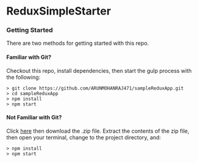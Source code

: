 # ReduxSimpleStarter

### Getting Started

There are two methods for getting started with this repo.

#### Familiar with Git?
Checkout this repo, install dependencies, then start the gulp process with the following:

```
> git clone https://github.com/ARUNMOHANRAJ471/sampleReduxApp.git
> cd sampleReduxApp
> npm install
> npm start
```

#### Not Familiar with Git?
Click [here](https://github.com/ARUNMOHANRAJ471/sampleReduxApp/releases) then download the .zip file.  Extract the contents of the zip file, then open your terminal, change to the project directory, and:

```
> npm install
> npm start
```
